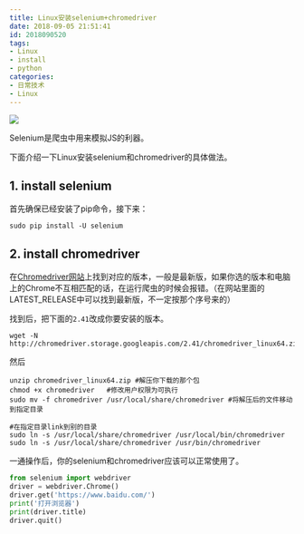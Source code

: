 ```yaml
---
title: Linux安装selenium+chromedriver
date: 2018-09-05 21:51:41
id: 2018090520
tags: 
- Linux
- install
- python
categories:
- 日常技术
- Linux
---
```

![](http://i1.bvimg.com/660676/fd66351cc0e61781.jpg)


Selenium是爬虫中用来模拟JS的利器。

下面介绍一下Linux安装selenium和chromedriver的具体做法。

<!--more-->
## 1. install selenium

首先确保已经安装了pip命令，接下来：

```
sudo pip install -U selenium
```

## 2. install chromedriver

在[Chromedriver网站](http://chromedriver.storage.googleapis.com/index.html)上找到对应的版本，一般是最新版，如果你选的版本和电脑上的Chrome不互相匹配的话，在运行爬虫的时候会报错。（在网站里面的LATEST_RELEASE中可以找到最新版，不一定按那个序号来的）

找到后，把下面的`2.41`改成你要安装的版本。
```
wget -N http://chromedriver.storage.googleapis.com/2.41/chromedriver_linux64.zip
```

然后

```
unzip chromedriver_linux64.zip #解压你下载的那个包
chmod +x chromedriver   #修改用户权限为可执行
sudo mv -f chromedriver /usr/local/share/chromedriver #将解压后的文件移动到指定目录

#在指定目录link到别的目录
sudo ln -s /usr/local/share/chromedriver /usr/local/bin/chromedriver 
sudo ln -s /usr/local/share/chromedriver /usr/bin/chromedriver

```

一通操作后，你的selenium和chromedriver应该可以正常使用了。

```py
from selenium import webdriver
driver = webdriver.Chrome()
driver.get('https://www.baidu.com/')
print('打开浏览器')
print(driver.title)
driver.quit()

```